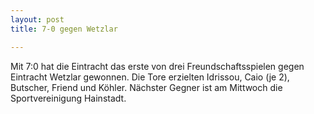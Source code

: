 ```yaml
---
layout: post
title: 7-0 gegen Wetzlar

---
```


Mit 7:0 hat die Eintracht das erste von drei Freundschaftsspielen gegen Eintracht Wetzlar gewonnen. Die Tore erzielten Idrissou, Caio (je 2), Butscher, Friend und Köhler. Nächster Gegner ist am Mittwoch die Sportvereinigung Hainstadt.


